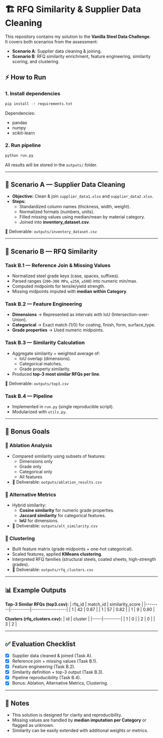 # 🏗️ RFQ Similarity & Supplier Data Cleaning

This repository contains my solution to the **Vanilla Steel Data Challenge**.  
It covers both scenarios from the assessment:

- **Scenario A**: Supplier data cleaning & joining.
- **Scenario B**: RFQ similarity enrichment, feature engineering, similarity scoring, and clustering.

## ⚡ How to Run

### 1. Install dependencies

```bash
pip install -r requirements.txt
```

Dependencies:

- pandas
- numpy
- scikit-learn

### 2. Run pipeline

```bash
python run.py
```

All results will be stored in the `outputs/` folder.

---

## 📝 Scenario A — Supplier Data Cleaning

- **Objective:** Clean & join `supplier_data1.xlsx` and `supplier_data2.xlsx`.
- **Steps:**
  - Standardized column names (thickness, width, weight).
  - Normalized formats (numbers, units).
  - Filled missing values using median/mean by material category.
  - Joined into **inventory_dataset.csv**.

📌 Deliverable: `outputs/inventory_dataset.csv`

---

## 📝 Scenario B — RFQ Similarity

### Task B.1 — Reference Join & Missing Values

- Normalized steel grade keys (case, spaces, suffixes).
- Parsed ranges (`200–300 MPa`, `≤250`, `≥500`) into numeric min/max.
- Computed midpoints for tensile/yield strength.
- Missing midpoints imputed with **median within Category**.

### Task B.2 — Feature Engineering

- **Dimensions** → Represented as intervals with IoU (Intersection-over-Union).
- **Categorical** → Exact match (1/0) for coating, finish, form, surface_type.
- **Grade properties** → Used numeric midpoints.

### Task B.3 — Similarity Calculation

- Aggregate similarity = weighted average of:
  - IoU overlap (dimensions).
  - Categorical matches.
  - Grade property similarity.
- Produced **top-3 most similar RFQs per line**.

📌 Deliverable: `outputs/top3.csv`

### Task B.4 — Pipeline

- Implemented in `run.py` (single reproducible script).
- Modularized with `utils.py`.

---

## 🎯 Bonus Goals

### 🔬 Ablation Analysis

- Compared similarity using subsets of features:
  - Dimensions only
  - Grade only
  - Categorical only
  - All features
- 📌 Deliverable: `outputs/ablation_results.csv`

### 📐 Alternative Metrics

- Hybrid similarity:
  - **Cosine similarity** for numeric grade properties.
  - **Jaccard similarity** for categorical features.
  - **IoU** for dimensions.
- 📌 Deliverable: `outputs/alt_similarity.csv`

### 🧩 Clustering

- Built feature matrix (grade midpoints + one-hot categorical).
- Scaled features, applied **KMeans clustering**.
- Interpreted RFQ families (structural steels, coated sheets, high-strength grades).
- 📌 Deliverable: `outputs/rfq_clusters.csv`

---

## 📊 Example Outputs

**Top-3 Similar RFQs (top3.csv):**
| rfq_id | match_id | similarity_score |
|--------|----------|------------------|
| 1 | 42 | 0.87 |
| 1 | 57 | 0.82 |
| 1 | 9 | 0.80 |

**Clusters (rfq_clusters.csv):**
| id | cluster |
|-----|---------|
| 1 | 0 |
| 2 | 0 |
| 3 | 2 |

---

## ✅ Evaluation Checklist

- [x] Supplier data cleaned & joined (Task A).
- [x] Reference join + missing values (Task B.1).
- [x] Feature engineering (Task B.2).
- [x] Similarity definition + top-3 output (Task B.3).
- [x] Pipeline reproducibility (Task B.4).
- [x] Bonus: Ablation, Alternative Metrics, Clustering.

---

## 📌 Notes

- This solution is designed for clarity and reproducibility.
- Missing values are handled by **median imputation per Category** or flagged as unknown.
- Similarity can be easily extended with additional weights or metrics.
